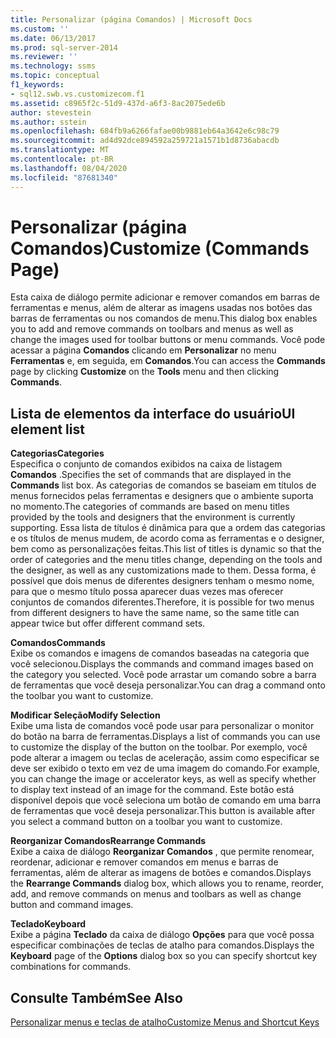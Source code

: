 ```yaml
---
title: Personalizar (página Comandos) | Microsoft Docs
ms.custom: ''
ms.date: 06/13/2017
ms.prod: sql-server-2014
ms.reviewer: ''
ms.technology: ssms
ms.topic: conceptual
f1_keywords:
- sql12.swb.vs.customizecom.f1
ms.assetid: c8965f2c-51d9-437d-a6f3-8ac2075ede6b
author: stevestein
ms.author: sstein
ms.openlocfilehash: 684fb9a6266fafae00b9881eb64a3642e6c98c79
ms.sourcegitcommit: ad4d92dce894592a259721a1571b1d8736abacdb
ms.translationtype: MT
ms.contentlocale: pt-BR
ms.lasthandoff: 08/04/2020
ms.locfileid: "87681340"
---
```

# <a name="customize-commands-page"></a><span data-ttu-id="b6877-102">Personalizar (página Comandos)</span><span class="sxs-lookup"><span data-stu-id="b6877-102">Customize (Commands Page)</span></span>
  <span data-ttu-id="b6877-103">Esta caixa de diálogo permite adicionar e remover comandos em barras de ferramentas e menus, além de alterar as imagens usadas nos botões das barras de ferramentas ou nos comandos de menu.</span><span class="sxs-lookup"><span data-stu-id="b6877-103">This dialog box enables you to add and remove commands on toolbars and menus as well as change the images used for toolbar buttons or menu commands.</span></span> <span data-ttu-id="b6877-104">Você pode acessar a página **Comandos** clicando em **Personalizar** no menu **Ferramentas** e, em seguida, em **Comandos**.</span><span class="sxs-lookup"><span data-stu-id="b6877-104">You can access the **Commands** page by clicking **Customize** on the **Tools** menu and then clicking **Commands**.</span></span>  
  
## <a name="ui-element-list"></a><span data-ttu-id="b6877-105">Lista de elementos da interface do usuário</span><span class="sxs-lookup"><span data-stu-id="b6877-105">UI element list</span></span>  
 <span data-ttu-id="b6877-106">**Categorias**</span><span class="sxs-lookup"><span data-stu-id="b6877-106">**Categories**</span></span>  
 <span data-ttu-id="b6877-107">Especifica o conjunto de comandos exibidos na caixa de listagem **Comandos** .</span><span class="sxs-lookup"><span data-stu-id="b6877-107">Specifies the set of commands that are displayed in the **Commands** list box.</span></span> <span data-ttu-id="b6877-108">As categorias de comandos se baseiam em títulos de menus fornecidos pelas ferramentas e designers que o ambiente suporta no momento.</span><span class="sxs-lookup"><span data-stu-id="b6877-108">The categories of commands are based on menu titles provided by the tools and designers that the environment is currently supporting.</span></span> <span data-ttu-id="b6877-109">Essa lista de títulos é dinâmica para que a ordem das categorias e os títulos de menus mudem, de acordo coma as ferramentas e o designer, bem como as personalizações feitas.</span><span class="sxs-lookup"><span data-stu-id="b6877-109">This list of titles is dynamic so that the order of categories and the menu titles change, depending on the tools and the designer, as well as any customizations made to them.</span></span> <span data-ttu-id="b6877-110">Dessa forma, é possível que dois menus de diferentes designers tenham o mesmo nome, para que o mesmo título possa aparecer duas vezes mas oferecer conjuntos de comandos diferentes.</span><span class="sxs-lookup"><span data-stu-id="b6877-110">Therefore, it is possible for two menus from different designers to have the same name, so the same title can appear twice but offer different command sets.</span></span>  
  
 <span data-ttu-id="b6877-111">**Comandos**</span><span class="sxs-lookup"><span data-stu-id="b6877-111">**Commands**</span></span>  
 <span data-ttu-id="b6877-112">Exibe os comandos e imagens de comandos baseadas na categoria que você selecionou.</span><span class="sxs-lookup"><span data-stu-id="b6877-112">Displays the commands and command images based on the category you selected.</span></span> <span data-ttu-id="b6877-113">Você pode arrastar um comando sobre a barra de ferramentas que você deseja personalizar.</span><span class="sxs-lookup"><span data-stu-id="b6877-113">You can drag a command onto the toolbar you want to customize.</span></span>  
  
 <span data-ttu-id="b6877-114">**Modificar Seleção**</span><span class="sxs-lookup"><span data-stu-id="b6877-114">**Modify Selection**</span></span>  
 <span data-ttu-id="b6877-115">Exibe uma lista de comandos você pode usar para personalizar o monitor do botão na barra de ferramentas.</span><span class="sxs-lookup"><span data-stu-id="b6877-115">Displays a list of commands you can use to customize the display of the button on the toolbar.</span></span> <span data-ttu-id="b6877-116">Por exemplo, você pode alterar a imagem ou teclas de aceleração, assim como especificar se deve ser exibido o texto em vez de uma imagem do comando.</span><span class="sxs-lookup"><span data-stu-id="b6877-116">For example, you can change the image or accelerator keys, as well as specify whether to display text instead of an image for the command.</span></span> <span data-ttu-id="b6877-117">Este botão está disponível depois que você seleciona um botão de comando em uma barra de ferramentas que você deseja personalizar.</span><span class="sxs-lookup"><span data-stu-id="b6877-117">This button is available after you select a command button on a toolbar you want to customize.</span></span>  
  
 <span data-ttu-id="b6877-118">**Reorganizar Comandos**</span><span class="sxs-lookup"><span data-stu-id="b6877-118">**Rearrange Commands**</span></span>  
 <span data-ttu-id="b6877-119">Exibe a caixa de diálogo **Reorganizar Comandos** , que permite renomear, reordenar, adicionar e remover comandos em menus e barras de ferramentas, além de alterar as imagens de botões e comandos.</span><span class="sxs-lookup"><span data-stu-id="b6877-119">Displays the **Rearrange Commands** dialog box, which allows you to rename, reorder, add, and remove commands on menus and toolbars as well as change button and command images.</span></span>  
  
 <span data-ttu-id="b6877-120">**Teclado**</span><span class="sxs-lookup"><span data-stu-id="b6877-120">**Keyboard**</span></span>  
 <span data-ttu-id="b6877-121">Exibe a página **Teclado** da caixa de diálogo **Opções** para que você possa especificar combinações de teclas de atalho para comandos.</span><span class="sxs-lookup"><span data-stu-id="b6877-121">Displays the **Keyboard** page of the **Options** dialog box so you can specify shortcut key combinations for commands.</span></span>  
  
## <a name="see-also"></a><span data-ttu-id="b6877-122">Consulte Também</span><span class="sxs-lookup"><span data-stu-id="b6877-122">See Also</span></span>  
 [<span data-ttu-id="b6877-123">Personalizar menus e teclas de atalho</span><span class="sxs-lookup"><span data-stu-id="b6877-123">Customize Menus and Shortcut Keys</span></span>](../customize-menus-and-shortcut-keys.md)  
